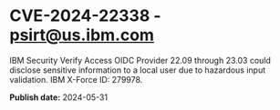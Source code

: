 # CVE-2024-22338 - psirt@us.ibm.com

IBM Security Verify Access OIDC Provider 22.09 through 23.03 could disclose sensitive information to a local user due to hazardous input validation.  IBM X-Force ID:  279978.

**Publish date:** 2024-05-31
